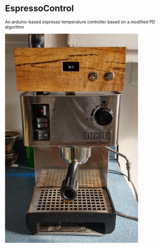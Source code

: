 # EspressoControl
An arduino-based espresso temperature controller based on a modified PD algorithm

<img src="./interface.jpg" alt="Espresso machine with temperature controller interface" width="440" height="692">
